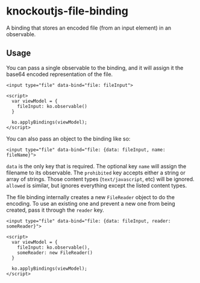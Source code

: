 # knockoutjs-file-binding

A binding that stores an encoded file (from an input element) in an observable.

## Usage

You can pass a single observable to the binding, and it will assign it the base64 encoded representation of the file.

```
<input type="file" data-bind="file: fileInput">

<script>
  var viewModel = {
    fileInput: ko.observable()
  }
  
  ko.applyBindings(viewModel);
</script>
```

You can also pass an object to the binding like so:

```
<input type="file" data-bind="file: {data: fileInput, name: fileName}">
```

<code>data</code> is the only key that is required. The optional key <code>name</code> will assign the filename
to its observable. The <code>prohibited</code> key accepts either a string or array of strings. Those content types
(<code>text/javascript</code>, etc) will be ignored. <code>allowed</code> is similar, but ignores everything except
the listed content types.

The file binding internally creates a new <code>FileReader</code> object to do the encoding. To use an existing one and prevent
a new one from being created, pass it through the <code>reader</code> key.

```
<input type="file" data-bind="file: {data: fileInput, reader: someReader}">

<script>
  var viewModel = {
    fileInput: ko.observable(),
    someReader: new FileReader()
  }
  
  ko.applyBindings(viewModel);
</script>
```
